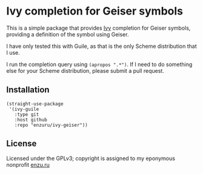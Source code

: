 # Ivy completion for Geiser symbols

This is a simple package that provides [Ivy](https://github.com/abo-abo/swiper) completion for Geiser symbols, providing a definition of the symbol using Geiser.

I have only tested this with Guile, as that is the only Scheme distribution that I use.

I run the completion query using `(apropos ".*")`. If I need to do something else for your Scheme distribution, please submit a pull request.

## Installation

```
(straight-use-package
 '(ivy-guile
   :type git
   :host github
   :repo "enzuru/ivy-geiser"))
```

## License

Licensed under the GPLv3; copyright is assigned to my eponymous nonprofit [enzu.ru](https://enzu.ru)
